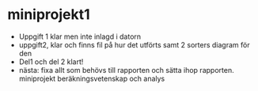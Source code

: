 miniprojekt1
============
* Uppgift 1 klar men inte inlagd i datorn
* uppgift2, klar och finns fil på hur det utförts samt 2 sorters diagram för den
* Del1 och del 2 klart! 
* nästa: fixa allt som behövs till rapporten och sätta ihop rapporten.
miniprojekt beräkningsvetenskap och analys
